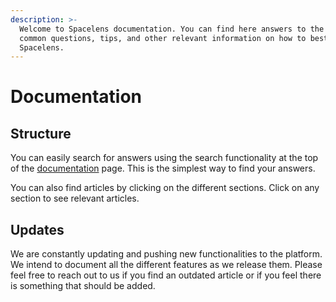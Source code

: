 ```yaml
---
description: >-
  Welcome to Spacelens documentation. You can find here answers to the most
  common questions, tips, and other relevant information on how to best use
  Spacelens.
---
```


# Documentation

## Structure

You can easily search for answers using the search functionality at the top of the [documentation](https://docs.spacelens.com) page. This is the simplest way to find your answers.

You can also find articles by clicking on the different sections. Click on any section to see relevant articles.

## Updates

We are constantly updating and pushing new functionalities to the platform. We intend to document all the different features as we release them. Please feel free to reach out to us if you find an outdated article or if you feel there is something that should be added. 

